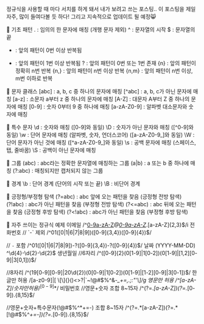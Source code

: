 정규식을 사용할 때 마다 서치를 하게 돼서 내가 보려고 쓰는 포스팅..
이 포스팅을 제일 자주, 많이 들여다볼 듯 하다! 그리고 지속적으로 업데이트 될 예정😸

📌 기초 패턴
. : 임의의 한 문자에 매칭 (개행 문자 제외)
^ : 문자열의 시작
$ : 문자열의 끝
* : 앞의 패턴이 0번 이상 반복됨
+ : 앞의 패턴이 1번 이상 반복됨
? : 앞의 패턴이 0번 또는 1번 존재
{n} : 앞의 패턴이 정확히 n번 반복
{n,} : 앞의 패턴이 n번 이상 반복
{n,m} : 앞의 패턴이 n번 이상, m번 이하로 반복

📌 문자 클래스
[abc] : a, b, c 중 하나의 문자에 매칭
[^abc] : a, b, c가 아닌 문자에 매칭
[a-z] : 소문자 a부터 z 중 하나의 문자에 매칭
[A-Z] : 대문자 A부터 Z 중 하나의 문자에 매칭
[0-9] : 숫자 0부터 9 중 하나에 매칭
[a-zA-Z0-9] : 알파벳 대소문자와 숫자에 매칭

📌 특수 문자
\d : 숫자와 매칭 ([0-9]와 동일)
\D : 숫자가 아닌 문자와 매칭 ([^0-9]와 동일)
\w : 단어 문자에 매칭 (알파벳, 숫자, 언더스코어) ([a-zA-Z0-9_]와 동일)
\W : 단어 문자가 아닌 것에 매칭 ([^a-zA-Z0-9_]와 동일)
\s : 공백 문자에 매칭 (스페이스, 탭, 줄바꿈)
\S : 공백이 아닌 문자에 매칭

📌 그룹
(abc) : abc라는 정확한 문자열에 매칭하는 그룹
(a|b) : a 또는 b 중 하나에 매칭
(?:abc) : 매칭되지만 캡처되지 않는 그룹

📌 경계
\b : 단어 경계 (단어의 시작 또는 끝)
\B : 비단어 경계

📌 긍정형/부정형 탐색
(?=abc) : abc 앞에 오는 패턴을 찾음 (긍정형 전방 탐색)
(?!abc) : abc가 아닌 패턴을 찾음 (부정형 전방 탐색)
(?<=abc) : abc 뒤에 오는 패턴을 찾음 (긍정형 후방 탐색)
(?<!abc) : abc가 아닌 패턴을 찾음 (부정형 후방 탐색)

📌 자주 쓰이는 정규식 예제
이메일
/^[0-9a-zA-Z]([-_.]?[0-9a-zA-Z])*@[0-9a-zA-Z]([-_.]?[0-9a-zA-Z])*\.[a-zA-Z]{2,3}$/i
전화번호
// `-` 제외
/^01([0|1|6|7|8|9])([0-9]{3,4})([0-9]{4})$/

// `-` 포함
/^01([0|1|6|7|8|9])-?([0-9]{3,4})-?([0-9]{4})$/
날짜 (YYYY-MM-DD)
^\d{4}-\d{2}-\d{2}$
생년월일
//6자리
/^([0-9]{2}(0[1-9]|1[0-2])(0[1-9]|[1,2][0-9]|3[0,1]))$/

//8자리
/^(19[0-9][0-9]|20\d{2})(0[0-9]|1[0-2])(0[1-9]|[1-2][0-9]|3[0-1])$/
한글만 허용
/[a-z0-9]|[ \[\]{}()<>?|`~!@#$%^&*-_+=,.;:\"'\\]/g
영문만 허용
/^[a-zA-Z]*$/
숫자만 허용
/^[0-9]*$/
비밀번호
//영문+숫자 조합 8~15자
/^(?=.*[a-zA-Z])(?=.*[0-9]).{8,15}$/

//영문+숫자+특수문자(!@#$%^*+=-) 조합 8~15자
/^(?=.*[a-zA-Z])(?=.*[!@#$%^*+=-])(?=.*[0-9]).{8,15}$/